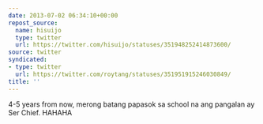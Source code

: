 ```yaml
---
date: 2013-07-02 06:34:10+00:00
repost_source:
  name: hisuijo
  type: twitter
  url: https://twitter.com/hisuijo/statuses/351948252414873600/
source: twitter
syndicated:
- type: twitter
  url: https://twitter.com/roytang/statuses/351951915246030849/
title: ''
---
```


4-5 years from now, merong batang papasok sa school na ang pangalan ay Ser Chief. HAHAHA